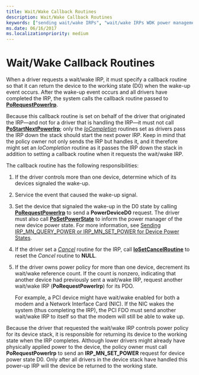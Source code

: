 ```yaml
---
title: Wait/Wake Callback Routines
description: Wait/Wake Callback Routines
keywords: ["sending wait/wake IRPs", "wait/wake IRPs WDK power management , sending", "callback routines WDK power management"]
ms.date: 06/16/2017
ms.localizationpriority: medium
---
```


# Wait/Wake Callback Routines





When a driver requests a wait/wake IRP, it must specify a callback routine so that it can return the device to the working state (D0) when the wake-up event occurs. After the wake-up event occurs and all drivers have completed the IRP, the system calls the callback routine passed to [**PoRequestPowerIrp**](/windows-hardware/drivers/ddi/wdm/nf-wdm-porequestpowerirp).

Because this callback routine is set on behalf of the driver that originated the IRP—and not for a driver that is handling the IRP—it must not call [**PoStartNextPowerIrp**](/windows-hardware/drivers/ddi/ntifs/nf-ntifs-postartnextpowerirp); only the [*IoCompletion*](/windows-hardware/drivers/ddi/wdm/nc-wdm-io_completion_routine) routines set as drivers pass the IRP down the stack should start the next power IRP. Keep in mind that the policy owner not only sends the IRP but handles it, and it therefore might set an *IoCompletion* routine as it passes the IRP down the stack in addition to setting a callback routine when it requests the wait/wake IRP.

The callback routine has the following responsibilities:

1.  If the driver controls more than one device, determine which of its devices signaled the wake-up.

2.  Service the event that caused the wake-up signal.

3.  Set the device that signaled the wake-up in the D0 state by calling [**PoRequestPowerIrp**](/windows-hardware/drivers/ddi/wdm/nf-wdm-porequestpowerirp) to send a **PowerDeviceD0** request. The driver must also call [**PoSetPowerState**](/windows-hardware/drivers/ddi/ntifs/nf-ntifs-posetpowerstate) to inform the power manager of the new device power state. For more information, see [Sending IRP\_MN\_QUERY\_POWER or IRP\_MN\_SET\_POWER for Device Power States](sending-irp-mn-query-power-or-irp-mn-set-power-for-device-power-states.md).

4.  If the driver set a [*Cancel*](/windows-hardware/drivers/ddi/wdm/nc-wdm-driver_cancel) routine for the IRP, call [**IoSetCancelRoutine**](/windows-hardware/drivers/ddi/wdm/nf-wdm-iosetcancelroutine) to reset the *Cancel* routine to **NULL**.

5.  If the driver owns power policy for more than one device, decrement its wait/wake reference count. If the count is nonzero, indicating that another device had previously sent a wait/wake IRP, request another wait/wake IRP (**PoRequestPowerIrp**) for its PDO.

    For example, a PCI device might have wait/wake enabled for both a modem and a Network Interface Card (NIC). If the NIC wakes the system (thus completing the IRP), the PCI FDO must send another wait/wake IRP to itself so that the modem will still be able to wake up.

Because the driver that requested the wait/wake IRP controls power policy for its device stack, it is responsible for returning its device to the working state when the IRP completes. Although lower drivers might already have physically applied power to the device, the policy owner must call **PoRequestPowerIrp** to send an **IRP\_MN\_SET\_POWER** request for device power state D0. Only after all drivers in the device stack have handled this power-up IRP will the device be returned to the working state.

 

